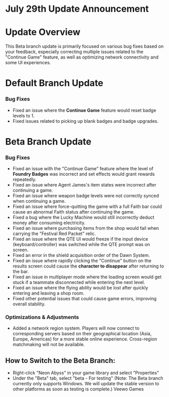 # July 29th Update Announcement

# Update Overview

This Beta branch update is primarily focused on various bug fixes based on your feedback, especially correcting multiple issues related to the "Continue Game" feature, as well as optimizing network connectivity and some UI experiences.

# Default Branch Update

### Bug Fixes

* Fixed an issue where the **Continue Game** feature would reset badge levels to 1.
* Fixed issues related to picking up blank badges and badge upgrades.
# Beta Branch Update

### Bug Fixes

* Fixed an issue with the "Continue Game" feature where the level of **Foundry Badges** was incorrect and set effects would grant rewards repeatedly.
* Fixed an issue where Agent James's item states were incorrect after continuing a game.
* Fixed an issue where weapon badge levels were not correctly synced when continuing a game.
* Fixed an issue where force-quitting the game with a full Faith bar could cause an abnormal Faith status after continuing the game.
* Fixed a bug where the Lucky Machine would still incorrectly deduct money after consuming electricity.
* Fixed an issue where purchasing items from the shop would fail when carrying the "Festival Red Packet" relic.
* Fixed an issue where the QTE UI would freeze if the input device (keyboard/controller) was switched while the QTE prompt was on screen.
* Fixed an error in the shield acquisition order of the Dawn System.
* Fixed an issue where rapidly clicking the "Continue" button on the results screen could cause the **character to disappear** after returning to the bar.
* Fixed an issue in multiplayer mode where the loading screen would get stuck if a teammate disconnected while entering the next level.
* Fixed an issue where the flying ability would be lost after quickly entering and leaving a shop room.
* Fixed other potential issues that could cause game errors, improving overall stability.
### Optimizations & Adjustments

* Added a network region system. Players will now connect to corresponding servers based on their geographical location (Asia, Europe, Americas) for a more stable online experience. Cross-region matchmaking will not be available.
## How to Switch to the Beta Branch:

* Right-click "Neon Abyss" in your game library and select "Properties"
* Under the "Beta" tab, select "beta - For testing"
(Note: The Beta branch currently only supports Windows. We will update the stable version to other platforms as soon as testing is complete.)
Veewo Games

